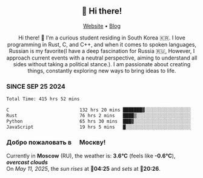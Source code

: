 <h2 align="center">👋 Hi there!</h2>
<p align="center">
  <a href="https://urdekcah.ru">Website</a> •
  <a href="https://urdekcah.blog">Blog</a>
</p>

<p align="center">
  Hi there! 👋 I'm a curious student residing in South Korea 🇰🇷. I love programming in Rust, C, and C++, and when it comes to spoken languages, Russian is my favorite(I have a deep fascination for Russia 🇷🇺, However, I approach current events with a neutral perspective, aiming to understand all sides without taking a political stance.). I am passionate about creating things, constantly exploring new ways to bring ideas to life.
</p>

### SINCE SEP 25 2024
<!--START_SECTION:waka-->
<!--LAST_WAKA_UPDATE:2025-05-10 18:08:06-->
```txt
Total Time: 415 hrs 52 mins

C                          132 hrs 20 mins ███████▓░░░░░░░░░░░░░░░░░   30.96 %
Rust                       76 hrs 2 mins   ████▒░░░░░░░░░░░░░░░░░░░░   17.79 %
Python                     65 hrs 30 mins  ███▓░░░░░░░░░░░░░░░░░░░░░   15.32 %
JavaScript                 19 hrs 5 mins   █░░░░░░░░░░░░░░░░░░░░░░░░   04.47 %
```
<!--END_SECTION:waka-->

<h3>Добро пожаловать в <img src="https://cdn-icons-png.flaticon.com/512/197/197408.png" width="13"/> Москву!</h3>

<!--START_SECTION:weather:moscow-->
<!--LAST_WEATHER_UPDATE:2025-05-11 00:31:43-->
Currently in **Moscow** (RU), the weather is: **3.6°C** (feels like **-0.6°C**), ***overcast clouds***<br/>
On *May 11, 2025*, the *sun rises* at 🌅**04:25** and *sets* at 🌇**20:26**.
<!--END_SECTION:weather-->
